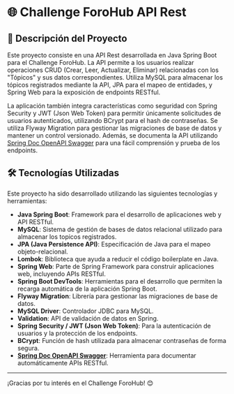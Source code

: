 # 🌐 Challenge ForoHub API Rest

## 📖 Descripción del Proyecto
Este proyecto consiste en una API Rest desarrollada en Java Spring Boot para el Challenge ForoHub. La API permite a los usuarios realizar operaciones CRUD (Crear, Leer, Actualizar, Eliminar) relacionadas con los "Tópicos" y sus datos correspondientes. Utiliza MySQL para almacenar los tópicos registrados mediante la API, JPA para el mapeo de entidades, y Spring Web para la exposición de endpoints RESTful.

La aplicación también integra características como seguridad con Spring Security y JWT (Json Web Token) para permitir únicamente solicitudes de usuarios autenticados, utilizando BCrypt para el hash de contraseñas. Se utiliza Flyway Migration para gestionar las migraciones de base de datos y mantener un control versionado. Además, se documenta la API utilizando [Spring Doc OpenAPI Swagger](https://springdoc.org/) para una fácil comprensión y prueba de los endpoints.

## 🛠️ Tecnologías Utilizadas
Este proyecto ha sido desarrollado utilizando las siguientes tecnologías y herramientas:
- **Java Spring Boot**: Framework para el desarrollo de aplicaciones web y API RESTful.
- **MySQL**: Sistema de gestión de bases de datos relacional utilizado para almacenar los topicos registrados.
- **JPA (Java Persistence API)**: Especificación de Java para el mapeo objeto-relacional.
- **Lombok**: Biblioteca que ayuda a reducir el código boilerplate en Java.
- **Spring Web**: Parte de Spring Framework para construir aplicaciones web, incluyendo APIs RESTful.
- **Spring Boot DevTools**: Herramientas para el desarrollo que permiten la recarga automática de la aplicación Spring Boot.
- **Flyway Migration**: Librería para gestionar las migraciones de base de datos.
- **MySQL Driver**: Controlador JDBC para MySQL.
- **Validation**: API de validación de datos en Spring.
- **Spring Security / JWT (Json Web Token)**: Para la autenticación de usuarios y la protección de los endpoints.
- **BCrypt**: Función de hash utilizada para almacenar contraseñas de forma segura.
- [**Spring Doc OpenAPI Swagger**](https://springdoc.org/): Herramienta para documentar automáticamente APIs RESTful.

---

¡Gracias por tu interés en el Challenge ForoHub! 😊
